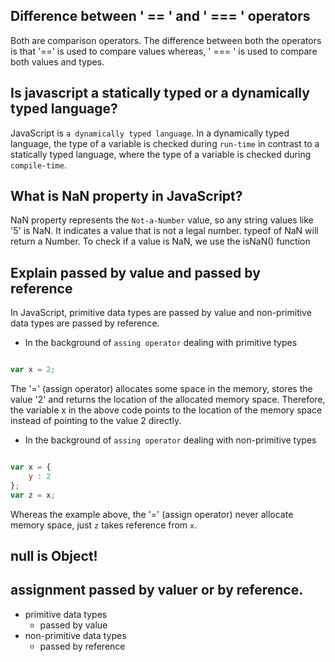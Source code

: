 ## Difference between ' == ' and ' === ' operators

Both are comparison operators.
The difference between both the operators is that '==' is used to compare values whereas, ' === ' is used to compare both values and types.

## Is javascript a statically typed or a dynamically typed language?

JavaScript is `a dynamically typed language`. In a dynamically typed language, the type of a variable is checked during `run-time` in contrast to a statically typed language, where the type of a variable is checked during `compile-time`.

## What is NaN property in JavaScript?

NaN property represents the `Not-a-Number` value, so any string  values like '5' is NaN. It indicates a value that is not a legal number.
typeof of NaN will return a Number.
To check if a value is NaN, we use the isNaN() function

## Explain passed by value and passed by reference

In JavaScript, primitive data types are passed by value and non-primitive data types are passed by reference.

- In the background of `assing operator` dealing with primitive types

``` js 

var x = 2;

```

The '=' (assign operator) allocates some space in the memory, stores the value '2' and returns the location of the allocated memory space.
Therefore, the variable x in the above code points to the location of the memory space instead of pointing to the value 2 directly.

- In the background of `assing operator` dealing with non-primitive types

``` js 

var x = {
    y : 2
};
var z = x;

```

Whereas the example above, the '=' (assign operator) never allocate memory space, just `z` takes reference from `x`.

## null is Object!

## assignment passed by valuer or by reference.

- primitive data types
    - passed by value
- non-primitive data types
    - passed by reference